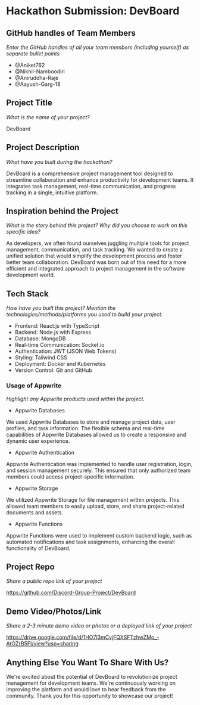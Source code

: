 # Hackathon Submission: DevBoard


## GitHub handles of Team Members  
_Enter the GitHub handles of all your team members (including yourself) as separate bullet points_

- @Aniket762
- @Nikhil-Namboodiri
- @Aniruddha-Raje
- @Aayush-Garg-18

## Project Title
_What is the name of your project?_

DevBoard

## Project Description    
_What have you built during the hackathon?_

DevBoard is a comprehensive project management tool designed to streamline collaboration and enhance productivity for development teams. It integrates task management, real-time communication, and progress tracking in a single, intuitive platform.

## Inspiration behind the Project  
_What is the story behind this project? Why did you choose to work on this specific idea?_

As developers, we often found ourselves juggling multiple tools for project management, communication, and task tracking. We wanted to create a unified solution that would simplify the development process and foster better team collaboration. DevBoard was born out of this need for a more efficient and integrated approach to project management in the software development world.

## Tech Stack    
_How have you built this project? Mention the technologies/methods/platforms you used to build your project._

- Frontend: React.js with TypeScript
- Backend: Node.js with Express
- Database: MongoDB
- Real-time Communication: Socket.io
- Authentication: JWT (JSON Web Tokens)
- Styling: Tailwind CSS
- Deployment: Docker and Kubernetes
- Version Control: Git and GitHub

### Usage of Appwrite
_Highlight any Appwrite products used within the project._

- Appwrite Databases

We used Appwrite Databases to store and manage project data, user profiles, and task information. The flexible schema and real-time capabilities of Appwrite Databases allowed us to create a responsive and dynamic user experience.

- Appwrite Authentication

Appwrite Authentication was implemented to handle user registration, login, and session management securely. This ensured that only authorized team members could access project-specific information.

- Appwrite Storage

We utilized Appwrite Storage for file management within projects. This allowed team members to easily upload, store, and share project-related documents and assets.

- Appwrite Functions

Appwrite Functions were used to implement custom backend logic, such as automated notifications and task assignments, enhancing the overall functionality of DevBoard.

## Project Repo  
_Share a public repo link of your project_

https://github.com/Discord-Group-Project/DevBoard

## Demo Video/Photos/Link
_Share a 2-3 minute demo video or photos or a deployed link of your project_

https://drive.google.com/file/d/1HO7I3mCvjFQXSFTzhwZMo_-AtOZrB5FI/view?usp=sharing

## Anything Else You Want To Share With Us?

We're excited about the potential of DevBoard to revolutionize project management for development teams. We're continuously working on improving the platform and would love to hear feedback from the community. Thank you for this opportunity to showcase our project!
